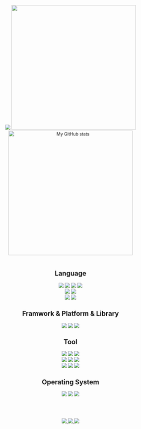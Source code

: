 <div align='center'>
  <img src="https://capsule-render.vercel.app/api?type=Waving&color=auto&height=200&section=header&text=BaeJoonSoo&fontSize=50&fontAlign=80&fontAlignY=30&animation=twinkling&desc=Front-end%20Developer&descAlign=85&descAlignY=50&fontColor=FFFFFF"/>
  
  <img src="https://github-readme-stats.vercel.app/api/top-langs/?username=baejoonsoo&langs_count=10&layout=compact&icon_color=2d77dc&title_color=2d77dc&text_color=ffffff&bg_color=0d1117&count_private=true" width=400px/>
  <br>
  <img align="center" alt="My GitHub stats" src="https://github-readme-stats.qwerty541.vercel.app/api?username=baejoonsoo&show_icons=true&include_all_commits=true&count_private=true&cache_seconds=1800&icon_color=2d77dc&title_color=2d77dc&text_color=ffffff&bg_color=0d1117" width=400px/>
  <br>
  <br>
  
  ## Language
  <img src="https://img.shields.io/badge/c-%2300599C.svg?style=for-the-badge&logo=c&logoColor=white">
  <img src="https://img.shields.io/badge/c++-%2300599C.svg?style=for-the-badge&logo=c%2B%2B&logoColor=white">
  <img src="https://img.shields.io/badge/python-3776AB.svg?style=for-the-badge&logo=python&logoColor=white">
  <img src="https://img.shields.io/badge/java-%23323330.svg?style=for-the-badge&logo=java&logoColor=%23F7DF1E">
<!--   <img src="https://img.shields.io/badge/Go-%23039BE5.svg?style=for-the-badge&logo=Go&logoColor=white"> -->
  <br>
  <img src="https://img.shields.io/badge/javaScript-%23323330.svg?style=for-the-badge&logo=javascript&logoColor=%23F7DF1E">
  <img src="https://img.shields.io/badge/typeScript-%23007ACC.svg?style=for-the-badge&logo=typescript&logoColor=white">
  <br>
  <img src="https://img.shields.io/badge/html5-%23E34F26.svg?style=for-the-badge&logo=html5&logoColor=white">
  <img src="https://img.shields.io/badge/css3-%231572B6.svg?style=for-the-badge&logo=css3&logoColor=white">

  ## Framwork & Platform & Library
  <img src="https://img.shields.io/badge/react-%2320232a.svg?style=for-the-badge&logo=react&logoColor=%2361DAFB">
  <img src="https://img.shields.io/badge/Next-black?style=for-the-badge&logo=next.js&logoColor=white">
  <img src="https://img.shields.io/badge/yarn-%23000000.svg?style=for-the-badge&logo=yarn&logoColor=white">

  ## Tool
  <img src="https://img.shields.io/badge/VSCODE-0078d7.svg?style=for-the-badge&logo=visual-studio-code&logoColor=white">
  <img src="https://img.shields.io/badge/PyCharm-1CDD8E.svg?style=for-the-badge&logo=PyCharm&logoColor=000000">
  <img src="https://img.shields.io/badge/IntelliJIDEA-FF2757.svg?style=for-the-badge&logo=intellij-idea&logoColor=000000">
  <br>
  <img src="https://img.shields.io/badge/git-%23F05033.svg?style=for-the-badge&logo=git&logoColor=white">
  <img src="https://img.shields.io/badge/github-%23121011.svg?style=for-the-badge&logo=github&logoColor=white">
  <img src="https://img.shields.io/badge/GitKraken-121422.svg?style=for-the-badge&logo=GitKraken&logoColor=#179287">
  <br>
  <img src="https://img.shields.io/badge/Notion-%23000000.svg?style=for-the-badge&logo=notion&logoColor=white">
  <img src="https://img.shields.io/badge/slack-4A154B.svg?style=for-the-badge&logo=slack&logoColor=white">
  <img src="https://img.shields.io/badge/ESLint-4B3263?style=for-the-badge&logo=eslint&logoColor=white">

  ## Operating System
  <img src="https://img.shields.io/badge/Windows-0078D6?style=for-the-badge&logo=windows&logoColor=white">
  <img src="https://img.shields.io/badge/Ubuntu-E95420?style=for-the-badge&logo=ubuntu&logoColor=white">
  <img src="https://img.shields.io/badge/MacOS-000000?style=for-the-badge&logo=macOS&logoColor=white">
  </details>
  
  <br>
  <br>
  <br>
  <br>
  <br>
  
  <a href="https://www.instagram.com/qownstn_618">
    <img src="https://img.shields.io/badge/Instagram-E4405F?style=for-the-badge&logo=Instagram&logoColor=white">
  </a>
  <a href="https://wnstn.tistory.com">
    <img src="https://img.shields.io/badge/Tistory-000000?style=for-the-badge&logo=Tistory&logoColor=white">
  </a>
  <a href="mailto:baejoonsoo21@gmail.com">
    <img src="https://img.shields.io/badge/Gmail-EA4335?style=for-the-badge&logo=Gmail&logoColor=white">
  </a>
</div>
